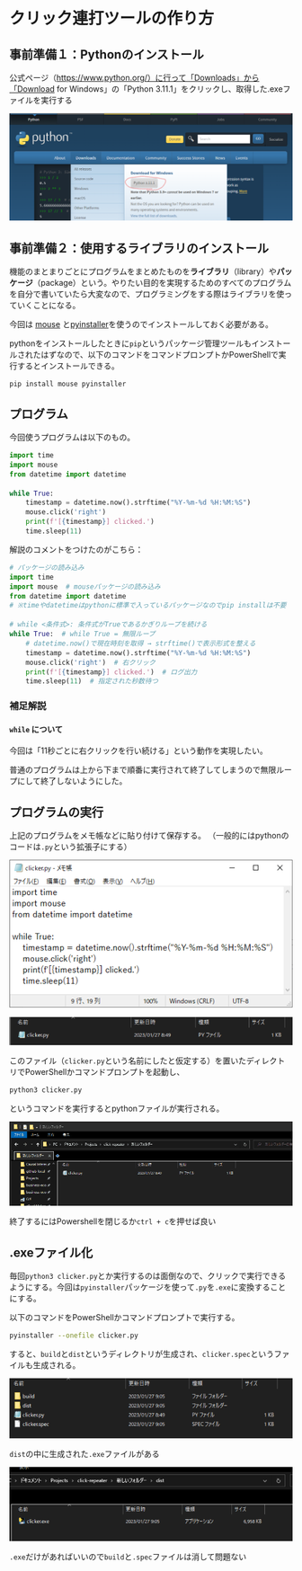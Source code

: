 # クリック連打ツールの作り方

## 事前準備１：Pythonのインストール

公式ページ（https://www.python.org/）に行って「Downloads」から「Download for Windows」の「Python 3.11.1」をクリックし、取得した.exeファイルを実行する

![image-20230127080259105](index.assets/image-20230127080259105.png)

## 事前準備２：使用するライブラリのインストール

機能のまとまりごとにプログラムをまとめたものを**ライブラリ**（library）や**パッケージ**（package）という。やりたい目的を実現するためのすべてのプログラムを自分で書いていたら大変なので、プログラミングをする際はライブラリを使っていくことになる。

今回は [mouse](https://pypi.org/project/mouse/) と[pyinstaller](https://pypi.org/project/pyinstaller/)を使うのでインストールしておく必要がある。

pythonをインストールしたときに`pip`というパッケージ管理ツールもインストールされたはずなので、以下のコマンドをコマンドプロンプトかPowerShellで実行するとインストールできる。

```shell
pip install mouse pyinstaller
```



## プログラム

今回使うプログラムは以下のもの。

```python
import time
import mouse
from datetime import datetime

while True:
    timestamp = datetime.now().strftime("%Y-%m-%d %H:%M:%S")
    mouse.click('right')
    print(f'[{timestamp}] clicked.')
    time.sleep(11)
```



解説のコメントをつけたのがこちら：

```python
# パッケージの読み込み
import time
import mouse  # mouseパッケージの読み込み
from datetime import datetime
# ※timeやdatetimeはpythonに標準で入っているパッケージなのでpip installは不要

# while <条件式>: 条件式がTrueであるかぎりループを続ける
while True:  # while True = 無限ループ
    # datetime.now()で現在時刻を取得 → strftime()で表示形式を整える
    timestamp = datetime.now().strftime("%Y-%m-%d %H:%M:%S")
    mouse.click('right')  # 右クリック
    print(f'[{timestamp}] clicked.')  # ログ出力
    time.sleep(11)  # 指定された秒数待つ
```



### 補足解説

#### `while` について

今回は「11秒ごとに右クリックを行い続ける」という動作を実現したい。

普通のプログラムは上から下まで順番に実行されて終了してしまうので無限ループにして終了しないようにした。



## プログラムの実行

上記のプログラムをメモ帳などに貼り付けて保存する。
（一般的にはpythonのコードは`.py`という拡張子にする）

![image-20230127084929305](index.assets/image-20230127084929305.png)

![image-20230127085038305](index.assets/image-20230127085038305.png)

このファイル（`clicker.py`という名前にしたと仮定する）を置いたディレクトリでPowerShellかコマンドプロンプトを起動し、

```sh
python3 clicker.py
```

というコマンドを実行するとpythonファイルが実行される。

![run-by-shell](index.assets/run-by-shell.gif)

終了するにはPowershellを閉じるか`ctrl + c`を押せば良い

## .exeファイル化

毎回`python3 clicker.py`とか実行するのは面倒なので、クリックで実行できるようにする。今回は`pyinstaller`パッケージを使って`.py`を`.exe`に変換することにする。

以下のコマンドをPowerShellかコマンドプロンプトで実行する。

```sh
pyinstaller --onefile clicker.py
```

すると、`build`と`dist`というディレクトリが生成され、`clicker.spec`というファイルも生成される。

![image-20230127090600828](index.assets/image-20230127090600828.png)

`dist`の中に生成された`.exe`ファイルがある

![image-20230127090613541](index.assets/image-20230127090613541.png)

`.exe`だけがあればいいので`build`と`.spec`ファイルは消して問題ない













